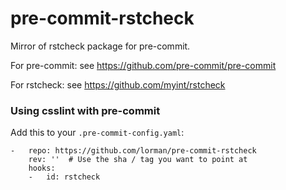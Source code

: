 pre-commit-rstcheck
===================

Mirror of rstcheck package for pre-commit.

For pre-commit: see https://github.com/pre-commit/pre-commit

For rstcheck: see https://github.com/myint/rstcheck

### Using csslint with pre-commit

Add this to your `.pre-commit-config.yaml`:

    -   repo: https://github.com/lorman/pre-commit-rstcheck
        rev: ''  # Use the sha / tag you want to point at
        hooks:
        -   id: rstcheck
